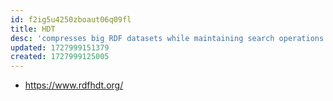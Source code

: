 ```yaml
---
id: f2ig5u4250zboaut06q09fl
title: HDT
desc: 'compresses big RDF datasets while maintaining search operations'
updated: 1727999151379
created: 1727999125005
---
```


- https://www.rdfhdt.org/